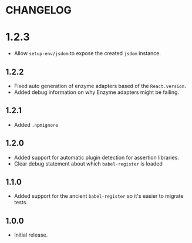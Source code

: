 # CHANGELOG

# 1.2.3

- Allow `setup-env/jsdom` to expose the created `jsdom` instance.

## 1.2.2

- Fixed auto generation of enzyme adapters based of the `React.version`.
- Added debug information on why Enzyme adapters might be failing.

## 1.2.1

- Added `.npmignore`

## 1.2.0

- Added support for automatic plugin detection for assertion libraries.
- Clear debug statement about which `babel-register` is loaded

## 1.1.0

- Added support for the ancient `babel-register` so it's easier to migrate
  tests.

## 1.0.0

- Initial release.
